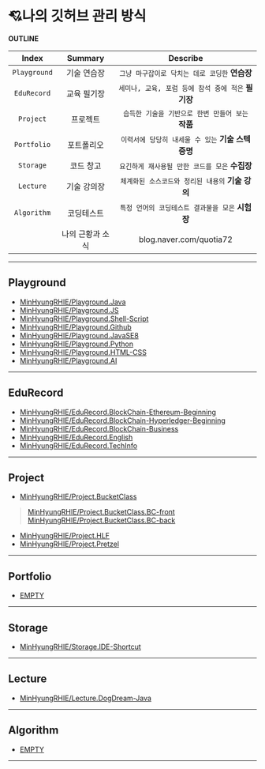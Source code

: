 # 💘나의 깃허브  관리 방식
**OUTLINE**

| Index | Summary | Describe |
|:---:|:---:|:---:|
| `Playground` | 기술 연습장 | `그냥 마구잡이로 닥치는 데로 코딩한` **연습장** |
| `EduRecord` | 교육  필기장 | `세미나, 교육, 포럼 등에 참석 중에 적은` **필기장** |
| `Project` | 프로젝트 | `습득한 기술을 기반으로 한번 만들어 보는` **작품** |
| `Portfolio` | 포트폴리오 |`이력서에 당당히 내세울 수 있는` **기술 스텍 증명**  |
| `Storage` | 코드 창고 |`요긴하게 재사용될 만한 코드를 모은` **수집장**  |
| `Lecture` | 기술 강의장 |`체계화된 소스코드와 정리된 내용의` **기술 강의** |
| `Algorithm` | 코딩테스트 |`특정 언어의 코딩테스트 결과물을 모은` **시험장** |
|  | 나의 근황과 소식 | blog.naver.com/quotia72  |
<hr>

## Playground
- [MinHyungRHIE/Playground.Java](https://github.com/MinHyungRHIE/Playground.Java)<br>
- [MinHyungRHIE/Playground.JS](https://github.com/MinHyungRHIE/Playground.JS)<br>
- [MinHyungRHIE/Playground.Shell-Script](https://github.com/MinHyungRHIE/Playground.Shell-Script)<br>
- [MinHyungRHIE/Playground.Github](https://github.com/MinHyungRHIE/Playground.Github)<br>
- [MinHyungRHIE/Playground.JavaSE8](https://github.com/MinHyungRHIE/Playground.JavaSE8)<br>
- [MinHyungRHIE/Playground.Python](https://github.com/MinHyungRHIE/Playground.Python)<br>
- [MinHyungRHIE/Playground.HTML-CSS](https://github.com/MinHyungRHIE/Playground.HTML-CSS)<br>
- [MinHyungRHIE/Playground.AI](https://github.com/MinHyungRHIE/Playground.AI)<br>


<hr>

## EduRecord
- [MinHyungRHIE/EduRecord.BlockChain-Ethereum-Beginning](https://github.com/MinHyungRHIE/EduRecord.BlockChain-Ethereum-Beginning)<br>
- [MinHyungRHIE/EduRecord.BlockChain-Hyperledger-Beginning](https://github.com/MinHyungRHIE/EduRecord.BlockChain-Hyperledger-Beginning)<br>
- [MinHyungRHIE/EduRecord.BlockChain-Business](https://github.com/MinHyungRHIE/EduRecord.BlockChain-Business)<br>
- [MinHyungRHIE/EduRecord.English](https://github.com/MinHyungRHIE/EduRecord.English)<br>
- [MinHyungRHIE/EduRecord.TechInfo](https://github.com/MinHyungRHIE/EduRecord.TechInfo)<br>


<hr>

## Project
- [MinHyungRHIE/Project.BucketClass](https://github.com/MinHyungRHIE/Project.BucketClass)<br>
> [MinHyungRHIE/Project.BucketClass.BC-front](https://github.com/MinHyungRHIE/Project.BucketClass.BC-front)<br>
> [MinHyungRHIE/Project.BucketClass.BC-back](https://github.com/MinHyungRHIE/Project.BucketClass.BC-back)<br>

- [MinHyungRHIE/Project.HLF](https://github.com/MinHyungRHIE/Project.HLF)<br>
- [MinHyungRHIE/Project.Pretzel](https://github.com/MinHyungRHIE/Project.Pretzel)<br>


<hr>

## Portfolio

- [EMPTY]()<br>

<hr>

## Storage

- [MinHyungRHIE/Storage.IDE-Shortcut](https://github.com/MinHyungRHIE/Storage.IDE-Shortcut)<br>

<hr>

## Lecture

- [MinHyungRHIE/Lecture.DogDream-Java](https://github.com/MinHyungRHIE/Lecture.DogDream-Java)<br>

<hr>

## Algorithm

- [EMPTY]()<br>

<hr>
